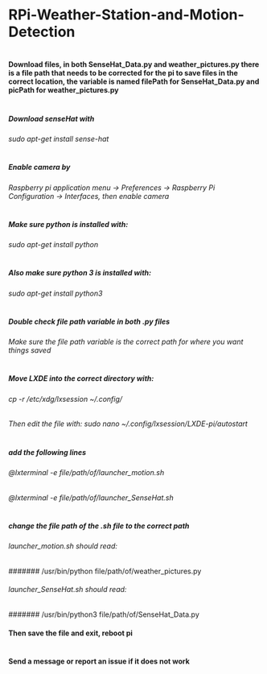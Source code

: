 # RPi-Weather-Station-and-Motion-Detection
#
#### Download files, in both SenseHat_Data.py and weather_pictures.py there is a file path that needs to be corrected for the pi to save files in the correct location, the variable is named filePath for SenseHat_Data.py and picPath for weather_pictures.py
#
##### Download senseHat with
###### sudo apt-get install sense-hat
#
##### Enable camera by
###### Raspberry pi application menu -> Preferences -> Raspberry Pi Configuration -> Interfaces, then enable camera
#
##### Make sure python is installed with:
###### sudo apt-get install python
#
##### Also make sure python 3 is installed with:
###### sudo apt-get install python3
#
##### Double check file path variable in both .py files
###### Make sure the file path variable is the correct path for where you want things saved
#
##### Move LXDE into the correct directory with:
###### cp -r /etc/xdg/lxsession ~/.config/
###### Then edit the file with:  sudo nano ~/.config/lxsession/LXDE-pi/autostart
#
##### add the following lines
###### @lxterminal -e file/path/of/launcher_motion.sh
###### @lxterminal -e file/path/of/launcher_SenseHat.sh
#
##### change the file path of the .sh file to the correct path
###### launcher_motion.sh should read:
####### /usr/bin/python file/path/of/weather_pictures.py
###### launcher_SenseHat.sh should read:
####### /usr/bin/python3 file/path/of/SenseHat_Data.py
#### Then save the file and exit, reboot pi 
#
#
#### Send a message or report an issue if it does not work
